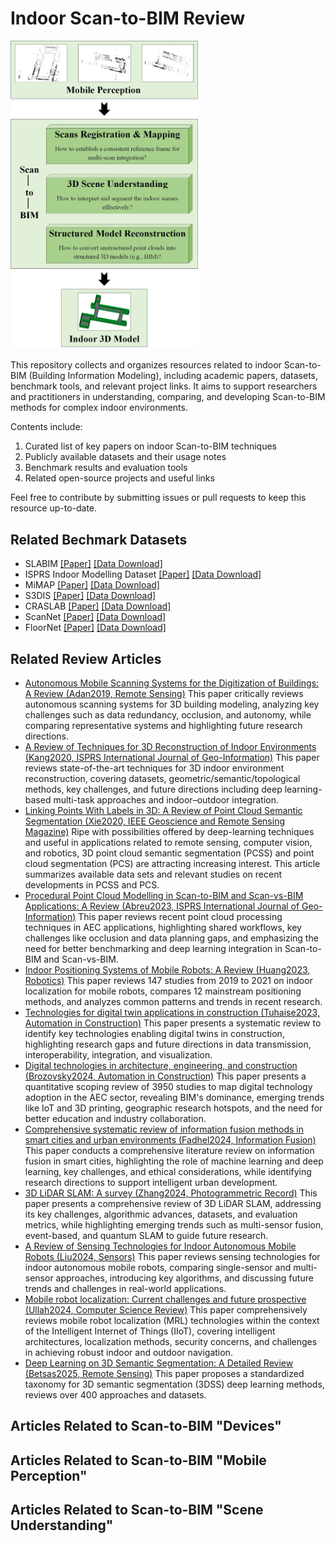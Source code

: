 # Indoor Scan-to-BIM Review

<img src="Pipeline of Indoor Scan-to-BIM.jpg" alt="Indoor Scan-to-BIM Review" width="300"/>

This repository collects and organizes resources related to indoor Scan-to-BIM (Building Information Modeling), including academic papers, datasets, benchmark tools, and relevant project links. It aims to support researchers and practitioners in understanding, comparing, and developing Scan-to-BIM methods for complex indoor environments.

Contents include:
1. Curated list of key papers on indoor Scan-to-BIM techniques
2. Publicly available datasets and their usage notes
3. Benchmark results and evaluation tools
4. Related open-source projects and useful links

Feel free to contribute by submitting issues or pull requests to keep this resource up-to-date.

## Related Bechmark Datasets

- SLABIM [[Paper]](http://doi.org/10.48550/arXiv.2502.16856) [[Data Download]](https://github.com/HKUST-Aerial-Robotics/SLABIM.git)
- ISPRS Indoor Modelling Dataset [[Paper]](http://doi.org/10.5194/isprs-archives-XLIII-B5-2020-207-2020) [[Data Download]](https://dpv.uvigo.es/index.php/s/edzBCDDGkHjSWGC)
- MiMAP [[Paper]](http://doi.org/10.5194/isprs-annals-V-5-2020-117-2020) [[Data Download]](https://dpv.uvigo.es/index.php/s/edzBCDDGkHjSWGC)
- S3DIS [[Paper]](http://doi.org/10.1109/CVPR.2016.170) [[Data Download]](https://redivis.com/datasets/9q3m-9w5pa1a2h/files)
- CRASLAB [[Paper]](http://doi.org/10.3390/data8060101) [[Data Download]](https://doi.org/10.5281/zenodo.7948116)
- ScanNet [[Paper]](http://doi.org/10.1109/CVPR.2017.261) [[Data Download]](https://github.com/ScanNet/ScanNet)
- FloorNet [[Paper]](http://doi.org/10.1007/978-3-030-01231-1_13) [[Data Download]](https://art-programmer.github.io/floornet.html)

## Related Review Articles

- [Autonomous Mobile Scanning Systems for the Digitization of Buildings: A Review (Adan2019, Remote Sensing)](http://doi.org/10.3390/rs11030306) This paper critically reviews autonomous scanning systems for 3D building modeling, analyzing key challenges such as data redundancy, occlusion, and autonomy, while comparing representative systems and highlighting future research directions.
- [A Review of Techniques for 3D Reconstruction of Indoor Environments (Kang2020, ISPRS International Journal of Geo-Information)](http://doi.org/10.3390/ijgi9050330) This paper reviews state-of-the-art techniques for 3D indoor environment reconstruction, covering datasets, geometric/semantic/topological methods, key challenges, and future directions including deep learning-based multi-task approaches and indoor–outdoor integration.
- [Linking Points With Labels in 3D: A Review of Point Cloud Semantic Segmentation (Xie2020, IEEE Geoscience and Remote Sensing Magazine)](http://doi.org/10.1109/MGRS.2019.2937630) Ripe with possibilities offered by deep-learning techniques and useful in applications related to remote sensing, computer vision, and robotics, 3D point cloud semantic segmentation (PCSS) and point cloud segmentation (PCS) are attracting increasing interest. This article summarizes available data sets and relevant studies on recent developments in PCSS and PCS.
- [Procedural Point Cloud Modelling in Scan-to-BIM and Scan-vs-BIM Applications: A Review (Abreu2023, ISPRS International Journal of Geo-Information)](http://doi.org/10.3390/ijgi12070260) This paper reviews recent point cloud processing techniques in AEC applications, highlighting shared workflows, key challenges like occlusion and data planning gaps, and emphasizing the need for better benchmarking and deep learning integration in Scan-to-BIM and Scan-vs-BIM.
- [Indoor Positioning Systems of Mobile Robots: A Review (Huang2023, Robotics)](http://doi.org/10.3390/robotics12020047) This paper reviews 147 studies from 2019 to 2021 on indoor localization for mobile robots, compares 12 mainstream positioning methods, and analyzes common patterns and trends in recent research.
- [Technologies for digital twin applications in construction (Tuhaise2023, Automation in Construction)](http://doi.org/10.1016/j.autcon.2023.104931) This paper presents a systematic review to identify key technologies enabling digital twins in construction, highlighting research gaps and future directions in data transmission, interoperability, integration, and visualization.
- [Digital technologies in architecture, engineering, and construction (Brozovsky2024, Automation in Construction)](http://doi.org/10.1016/j.autcon.2023.105212) This paper presents a quantitative scoping review of 3950 studies to map digital technology adoption in the AEC sector, revealing BIM's dominance, emerging trends like IoT and 3D printing, geographic research hotspots, and the need for better education and industry collaboration.
- [Comprehensive systematic review of information fusion methods in smart cities and urban environments (Fadhel2024, Information Fusion)](http://doi.org/10.1016/j.inffus.2024.102317) This paper conducts a comprehensive literature review on information fusion in smart cities, highlighting the role of machine learning and deep learning, key challenges, and ethical considerations, while identifying research directions to support intelligent urban development.
- [3D LiDAR SLAM: A survey (Zhang2024, Photogrammetric Record)](http://doi.org/10.1111/phor.12497) This paper presents a comprehensive review of 3D LiDAR SLAM, addressing its key challenges, algorithmic advances, datasets, and evaluation metrics, while highlighting emerging trends such as multi-sensor fusion, event-based, and quantum SLAM to guide future research.
- [A Review of Sensing Technologies for Indoor Autonomous Mobile Robots (Liu2024, Sensors)](http://doi.org/10.3390/s24041222) This paper reviews sensing technologies for indoor autonomous mobile robots, comparing single-sensor and multi-sensor approaches, introducing key algorithms, and discussing future trends and challenges in real-world applications.
- [Mobile robot localization: Current challenges and future prospective (Ullah2024, Computer Science Review)](http://doi.org/10.1016/j.cosrev.2024.100651) This paper comprehensively reviews mobile robot localization (MRL) technologies within the context of the Intelligent Internet of Things (IIoT), covering intelligent architectures, localization methods, security concerns, and challenges in achieving robust indoor and outdoor navigation.
- [Deep Learning on 3D Semantic Segmentation: A Detailed Review (Betsas2025, Remote Sensing)](http://doi.org/10.3390/rs17020298) This paper proposes a standardized taxonomy for 3D semantic segmentation (3DSS) deep learning methods, reviews over 400 approaches and datasets.

## Articles Related to Scan-to-BIM "Devices"



## Articles Related to Scan-to-BIM "Mobile Perception"




## Articles Related to Scan-to-BIM "Scene Understanding"


